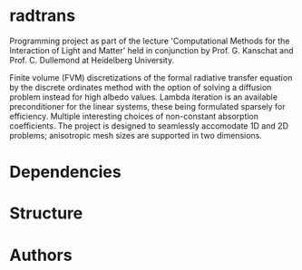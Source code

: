 # radtrans

Programming project as part of the lecture 'Computational Methods for the
Interaction of Light and Matter' held in conjunction by Prof. G. Kanschat and
Prof. C. Dullemond at Heidelberg University.

Finite volume (FVM) discretizations of the formal radiative transfer equation by 
the discrete ordinates method with the option of solving a diffusion problem instead
for high albedo values. Lambda iteration is an available preconditioner for the 
linear systems, these being formulated sparsely for efficiency. Multiple interesting
choices of non-constant absorption coefficients. The project is designed to seamlessly
accomodate 1D and 2D problems; anisotropic mesh sizes are supported in two dimensions.
# Dependencies

# Structure

# Authors
